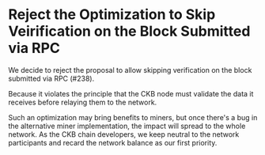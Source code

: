 # Reject the Optimization to Skip Veirification on the Block Submitted via RPC

We decide to reject the proposal to allow skipping verification on the block submitted via RPC (#238).

Because it violates the principle that the CKB node must validate the data it receives before relaying them to the network.

Such an optimization may bring benefits to miners, but once there's a bug in the alternative miner implementation, the impact will spread to the whole network. As the CKB chain developers, we keep neutral to the network participants and recard the network balance as our first priority.
